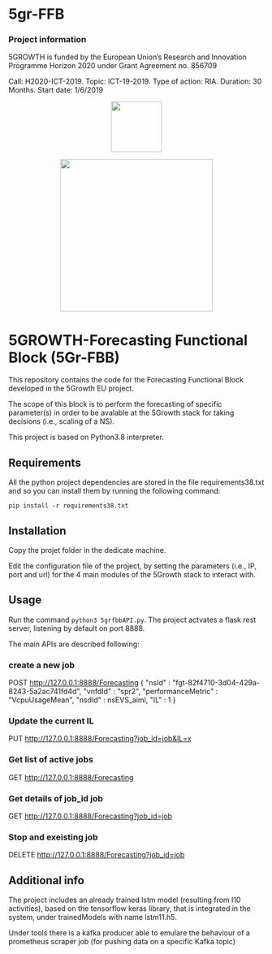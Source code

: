 # 5gr-FFB

### Project information
5GROWTH is funded by the European Union’s Research and Innovation Programme Horizon 2020 under Grant Agreement no. 856709


Call: H2020-ICT-2019. Topic: ICT-19-2019. Type of action: RIA. Duration: 30 Months. Start date: 1/6/2019


<p align="center">
<img src="https://upload.wikimedia.org/wikipedia/commons/b/b7/Flag_of_Europe.svg" width="100px" />
</p>

<p align="center">
<img src="https://5g-ppp.eu/wp-content/uploads/2019/06/5Growth_rgb_horizontal.png" width="300px" />
</p>
 
# 5GROWTH-Forecasting Functional Block (5Gr-FBB)
This repository contains the code for the Forecasting Functional Block developed in the 5Growth EU project.

The scope of this block is to perform the forecasting of specific parameter(s) in order to be avalable at the 5Growth stack for taking decisions (i.e., scaling of a NS).

This project is based on Python3.8 interpreter.

## Requirements
All the python project dependencies are stored in the file requirements38.txt and so you can install them by running the following command:

    pip install -r requirements38.txt
    
## Installation
Copy the projet folder in the dedicate machine.

Edit the configuration file of the project, by setting the parameters (i.e., IP, port and url) for the 4 main modules of the 5Growth stack to interact with.


## Usage
 
Run the command `python3 5grfbbAPI.py`.
The project actvates a flask rest server, listening by default on port 8888.

The main APIs are described following:
### create a new job
POST http://127.0.0.1:8888/Forecasting
{ 
    "nsId" : "fgt-82f4710-3d04-429a-8243-5a2ac741fd4d",
    "vnfdId" : "spr2",
    "performanceMetric" :  "VcpuUsageMean",
    "nsdId" : nsEVS_aiml,
    "IL" : 1
}

### Update the current IL
PUT http://127.0.0.1:8888/Forecasting?job_id=job&IL=x

### Get list of active jobs
GET http://127.0.0.1:8888/Forecasting
### Get details of job_id job
GET http://127.0.0.1:8888/Forecasting?job_id=job

### Stop and exeisting job
DELETE http://127.0.0.1:8888/Forecasting?job_id=job

## Additional info
The project includes an already trained lstm model (resulting from I10 activities), based on the tensorflow keras library, that is integrated in the system, under trainedModels with name lstm11.h5.

Under tools there is a kafka producer able to emulare the behaviour of a prometheus scraper job (for pushing data on a specific Kafka topic)

 
